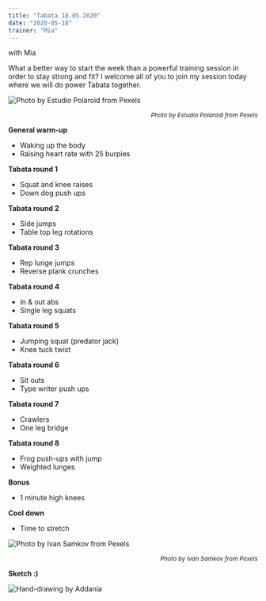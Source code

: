 ```yaml
---
title: "Tabata 18.05.2020"
date: "2020-05-18"
trainer: "Mia"
---
```


with Mia

What a better way to start the week than a powerful training session in order to stay strong and fit? I welcome all of you to join my session today where we will do power Tabata together.

![](https://i.imgur.com/0B3SxKl.jpg "Photo by Estudio Polaroid from Pexels")<p style="font-size: 12px; text-align: right">*Photo by Estudio Polaroid from Pexels*</p>


**General warm-up**
- Waking up the body
- Raising heart rate with 25 burpies

**Tabata round 1**
- Squat and knee raises
- Down dog push ups

**Tabata round 2**
- Side jumps
- Table top leg rotations

**Tabata round 3**
- Rep lunge jumps
- Reverse plank crunches


**Tabata round 4**
- In & out abs
- Single leg squats

**Tabata round 5**
- Jumping squat (predator jack)
- Knee tuck twist

**Tabata round 6**
- Sit outs
- Type writer push ups

**Tabata round 7**
- Crawlers
- One leg bridge

**Tabata round 8**
- Frog push-ups with jump
- Weighted lunges

**Bonus**
- 1 minute high knees

**Cool down**
- Time to stretch

![](https://i.imgur.com/tzwTOyH.jpg "Photo by Ivan Samkov from Pexels")<p style="font-size: 12px; text-align: right">*Photo by Ivan Samkov from Pexels*</p>

**Sketch :)**

![](https://i.imgur.com/GvZKWRK.jpg?1 "Hand-drawing by Addania")
